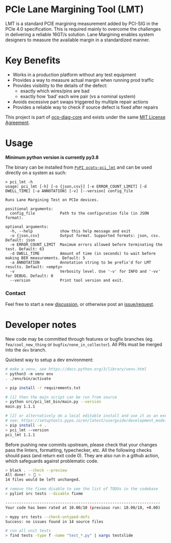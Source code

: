 # PCIe Lane Margining Tool (LMT)
LMT is a standard PCIE margining measurement added by PCI-SIG in the PCIe 4.0 specification.
This is required mainly to overcome the challenges in delivering a reliable 16GT/s solution.
Lane Margining enables system designers to measure the available margin in a standardized manner.

# Key Benefits
- Works in a production platform without any test equipment
- Provides a way to measure actual margin when running prod traffic
- Provides visibility to the details of the defect:
    - exactly which wires/pins are bad
    - exactly how ‘bad’ each wire pair (vs a nominal system)
- Avoids excessive part swaps triggered by multiple repair actions
- Provides a reliable way to check if source defect is fixed after repairs

This project is part of [ocp-diag-core](https://github.com/opencomputeproject/ocp-diag-core) and exists under the same [MIT License Agreement](https://github.com/opencomputeproject/ocp-diag-pci_lmt/LICENSE).

# Usage

**Minimum python version is currently py3.8**

The binary can be installed from [`PyPI ocptv-pci_lmt`](https://pypi.org/project/ocptv-pci-lmt/) and can be used directly on a system as such:

```
> pci_lmt -h
usage: pci_lmt [-h] [-o {json,csv}] [-e ERROR_COUNT_LIMIT] [-d DWELL_TIME] [-a ANNOTATION] [-v] [--version] config_file

Runs Lane Margining Test on PCIe devices.

positional arguments:
  config_file           Path to the configuration file (in JSON format).

optional arguments:
  -h, --help            show this help message and exit
  -o {json,csv}         Output format. Supported formats: json, csv. Default: json
  -e ERROR_COUNT_LIMIT  Maximum errors allowed before terminating the test. Default: 63
  -d DWELL_TIME         Amount of time (in seconds) to wait before making BER measurements. Default: 5
  -a ANNOTATION         Annotation string to be prefix'd for LMT results. Default: <empty>
  -v                    Verbosity level. Use '-v' for INFO and '-vv' for DEBUG. Default: 0
  --version             Print tool version and exit.
```

### Contact

Feel free to start a new [discussion](https://github.com/opencomputeproject/ocp-diag-pci_lmt/discussions), or otherwise post an [issue/request](https://github.com/opencomputeproject/ocp-diag-pci_lmt/issues).

# Developer notes

New code may be committed through features or bugfix branches (eg. `fea/cool_new_thing` or `bugfix/none_in_collector`). All PRs must be merged into the `dev` branch.

Quickest way to setup a dev environment:
```bash
# make a venv, see https://docs.python.org/3/library/venv.html
> python3 -m venv env
. ./env/bin/activate

> pip install -r requirements.txt

# [1] then the main script can be run from source
> python src/pci_lmt_bin/main.py --version
main.py 1.1.1

# [2] or alternatively do a local editable install and use it as an executable
# see: https://setuptools.pypa.io/en/latest/userguide/development_mode.html
> pip install -e .
> pci_lmt --version
pci_lmt 1.1.1
```

Before pushing new commits upstream, please check that your changes pass the linters, formatting, typechecker, etc.
All the following checks should pass (and return exit code 0). They are also run in a github action, which safeguards against problematic code.

```bash
> black . --check --preview
All done! ✨ 🍰 ✨
14 files would be left unchanged.

# remove the fixme disable to see the list of TODOs in the codebase
> pylint src tests --disable fixme

--------------------------------------------------------------------
Your code has been rated at 10.00/10 (previous run: 10.00/10, +0.00)

> mypy src tests --check-untyped-defs
Success: no issues found in 14 source files

# run all unit tests
> find tests -type f -name "test_*.py" | xargs testslide
```
